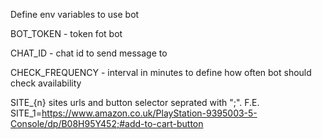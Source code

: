 Define env variables to use bot

BOT_TOKEN - token fot bot

CHAT_ID - chat id to send message to

CHECK_FREQUENCY - interval in minutes to define how often bot should check availability

SITE\_{n} sites urls and button selector seprated with ";". F.E. SITE_1=https://www.amazon.co.uk/PlayStation-9395003-5-Console/dp/B08H95Y452;#add-to-cart-button
